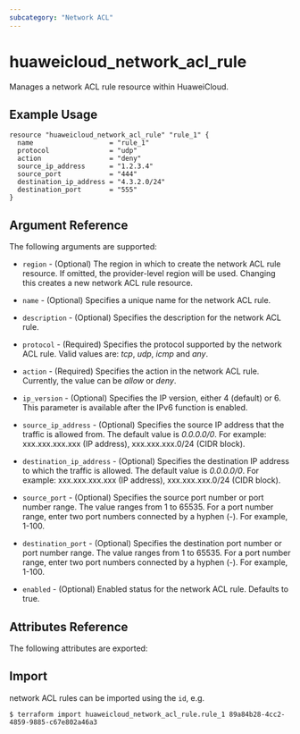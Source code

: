 ```yaml
---
subcategory: "Network ACL"
---
```


# huaweicloud\_network\_acl\_rule

Manages a network ACL rule resource within HuaweiCloud.

## Example Usage

```hcl
resource "huaweicloud_network_acl_rule" "rule_1" {
  name                   = "rule_1"
  protocol               = "udp"
  action                 = "deny"
  source_ip_address      = "1.2.3.4"
  source_port            = "444"
  destination_ip_address = "4.3.2.0/24"
  destination_port       = "555"
}
```

## Argument Reference

The following arguments are supported:

* `region` - (Optional) The region in which to create the network ACL rule resource. If omitted, the provider-level region will be used. Changing this creates a new network ACL rule resource.

* `name` - (Optional) Specifies a unique name for the network ACL rule.

* `description` - (Optional) Specifies the description for the network ACL rule.

* `protocol` - (Required) Specifies the protocol supported by the network ACL rule.
     Valid values are: *tcp*, *udp*, *icmp* and *any*.

* `action` - (Required) Specifies the action in the network ACL rule. Currently, the value can be *allow* or *deny*.

* `ip_version` - (Optional) Specifies the IP version, either 4 (default) or 6. This parameter is
    available after the IPv6 function is enabled.

* `source_ip_address` - (Optional) Specifies the source IP address that the traffic is allowed from.
    The default value is *0.0.0.0/0*. For example: xxx.xxx.xxx.xxx (IP address), xxx.xxx.xxx.0/24 (CIDR block).

* `destination_ip_address` - (Optional) Specifies the destination IP address to which the traffic is allowed.
    The default value is *0.0.0.0/0*. For example: xxx.xxx.xxx.xxx (IP address), xxx.xxx.xxx.0/24 (CIDR block).

* `source_port` - (Optional) Specifies the source port number or port number range. The value ranges from 1 to 65535.
    For a port number range, enter two port numbers connected by a hyphen (-). For example, 1-100.

* `destination_port` - (Optional) Specifies the destination port number or port number range. The value ranges from 1 to 65535.
    For a port number range, enter two port numbers connected by a hyphen (-). For example, 1-100.

* `enabled` - (Optional) Enabled status for the network ACL rule. Defaults to true.


## Attributes Reference

The following attributes are exported:

## Import

network ACL rules can be imported using the `id`, e.g.

```
$ terraform import huaweicloud_network_acl_rule.rule_1 89a84b28-4cc2-4859-9885-c67e802a46a3
```

